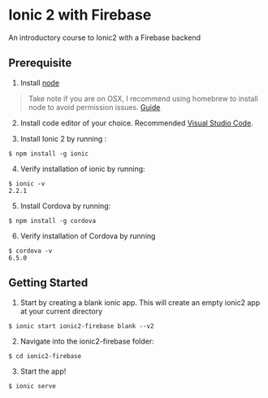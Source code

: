 # Ionic 2 with Firebase
An introductory course to Ionic2 with a Firebase backend

## Prerequisite
1. Install [node](https://nodejs.org/en/) 
> Take note if you are on OSX, I recommend using homebrew to install node to avoid permission issues. [Guide](https://changelog.com/posts/install-node-js-with-homebrew-on-os-x)

2. Install code editor of your choice. Recommended [Visual Studio Code](https://code.visualstudio.com/).

3. Install Ionic 2 by running :
```
$ npm install -g ionic
```
4. Verify installation of ionic by running:
```
$ ionic -v
2.2.1
```
5. Install Cordova by running:
```
$ npm install -g cordova
```
6. Verify installation of Cordova by running
```
$ cordova -v
6.5.0
```

## Getting Started
1. Start by creating a blank ionic app. This will create an empty ionic2 app at your current directory 
```
$ ionic start ionic2-firebase blank --v2
```
2. Navigate into the ionic2-firebase folder:
```
$ cd ionic2-firebase
```
3. Start the app!
```
$ ionic serve
```

